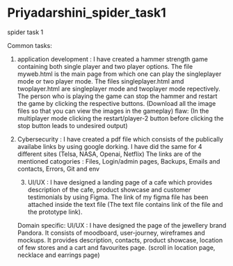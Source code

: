 # Priyadarshini_spider_task1
spider task 1

Common tasks:
1) application development :
   I have created a hammer strength game containing both single player and two player options.
   The file myweb.html is the main page from which one can play the singleplayer mode or two player mode.
   The files singleplayer.html amd twoplayer.html are singleplayer mode and twoplayer mode repectively.
   The person who is playing the game can stop the hammer and restart the game by clicking the respective buttons.
   (Download all the image files so that you can view the images in the gameplay)
flaw:
   (In the multiplayer mode clicking the restart/player-2 button before clicking the stop button leads to undesired output)



2) Cybersecurity :
   I have created a pdf file which consists of the publically availabe links by using google dorking. I have did the same for 4 different sites (Telsa, NASA, Openai, Netflix)
   The links are of the mentioned catogories : Files, Login/admin pages, Backups, Emails and contacts, Errors, Git and env

   
   3) UI/UX :
      I have designed a landing page of a cafe which provides description of the cafe, product showcase and customer testimonials by using Figma.
      The link of my figma file has been attached inside the text file (The text file contains link of the file and the prototype link).


   Domain specific:
   UI/UX :
   I have designed the page of the jewellery brand Pandora. It consists of moodboard, user-journey, wireframes and mockups. It provides description, contacts, product           showcase, location of few stores and a cart and favourites page.
   (scroll in location page, necklace and earrings page)
      
